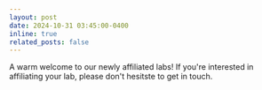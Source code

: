 ```yaml
---
layout: post
date: 2024-10-31 03:45:00-0400
inline: true
related_posts: false
---
```


A warm welcome to our newly affiliated labs! If you're interested in affiliating your lab, please don't hesitste to get in touch. 
